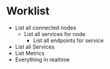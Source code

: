 # Worklist
- List all connected nodes
    - List all services for node
        - List all endpoints for service
- List all Services
- List Metrics
- Everything in realtime
